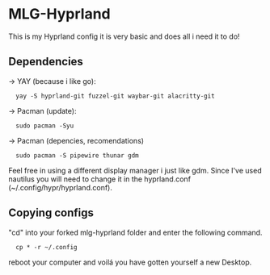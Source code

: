 # MLG-Hyprland

This is my Hyprland config it is very basic and does all i need it to do!

## Dependencies

-> YAY (because i like go):

      yay -S hyprland-git fuzzel-git waybar-git alacritty-git

-> Pacman (update):

      sudo pacman -Syu

-> Pacman (depencies, recomendations)

      sudo pacman -S pipewire thunar gdm

Feel free in using a different display manager i just like gdm. Since I've used nautilus
you will need to change it in the hyprland.conf (~/.config/hypr/hyprland.conf).

## Copying configs

  "cd" into your forked mlg-hyprland folder and enter the following command.

      cp * -r ~/.config

  reboot your computer and voilá you have gotten yourself a new Desktop.
